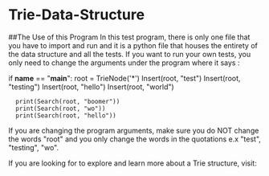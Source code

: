 # Trie-Data-Structure
##The Use of this Program
In this test program, there is only one file that you have to import and run and it is a python file that houses the entirety of the data structure and all the tests. If you want to run your own tests, you only need to change the arguments under the program where it says :
  
  if __name__ == "__main__":
      root = TrieNode('*')
      Insert(root, "test")
      Insert(root, "testing")
      Insert(root, "hello")
      Insert(root, "world")

      print(Search(root, "boomer"))
      print(Search(root, "wo"))
      print(Search(root, "hello"))
 
If you are changing the program arguments, make sure you do NOT change the words "root" and you only change the words in the quotations e.x "test", "testing", "wo".

If you are looking for to explore and learn more about a Trie structure, visit:
